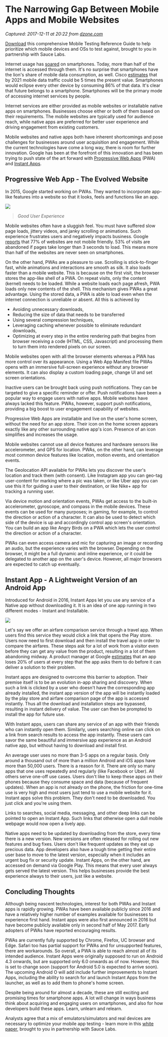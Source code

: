 # The Narrowing Gap Between Mobile Apps and Mobile Websites

_Captured: 2017-12-11 at 20:22 from [dzone.com](https://dzone.com/articles/the-narrowing-gap-between-mobile-apps-and-mobile-w-1?edition=342127&utm_source=Daily%20Digest&utm_medium=email&utm_campaign=Daily%20Digest%202017-12-11)_

[Download](https://dzone.com/go?i=242231&u=http%3A%2F%2Finfo.saucelabs.com%2FFY17Q3-AST-Mobile-Testing-Reference-Guide_LP-Dzone.html) this comprehensive Mobile Testing Reference Guide to help prioritize which mobile devices and OSs to test against, brought to you in partnership with Sauce Labs.

Internet usage has [soared](http://gs.statcounter.com/press/mobile-and-tablet-internet-usage-exceeds-desktop-for-first-time-worldwide) on smartphones. Today, more than half of the internet is accessed through them. It's no surprise that smartphones have the lion's share of mobile data consumption, as well. Cisco [estimates](http://www.cisco.com/c/en/us/solutions/collateral/service-provider/visual-networking-index-vni/mobile-white-paper-c11-520862.html) that by 2021 mobile data traffic could be 5 times the present value. Smartphones would eclipse every other device by consuming 86% of that data. It's clear that future belongs to a smartphone. Smartphones will be the primary mode of accessing internet services by people.

Internet services are either provided as mobile websites or installable native apps on smartphones. Businesses choose either or both of them based on their requirements. The mobile websites are typically used for audience reach, while native apps are preferred for better user experience and driving engagement from existing customers.

Mobile websites and native apps both have inherent shortcomings and pose challenges for businesses around user acquisition and engagement. While the current technologies have come a long way, there is room for further innovation. Google has been at the forefront of this innovation and has been trying to push state of the art forward with [Progressive Web Apps](https://developers.google.com/web/progressive-web-apps/) (PWA) and [Instant Apps](https://developer.android.com/topic/instant-apps/index.html).

## Progressive Web App - The Evolved Website

In 2015, Google started working on PWAs. They wanted to incorporate app-like features into a website so that it looks, feels and functions like an app.

![](http://blog.devathon.com/content/images/2017/06/PWA_vs_Websites_compariosion_progressive_web_apps.jpg)

> _Good User Experience_

Mobile websites often have a sluggish feel. You must have suffered slow page loads, jittery videos, and janky scrolling or animations. Such experience frustrates users and negatively impacts business. Google [reports](https://www.doubleclickbygoogle.com/articles/mobile-speed-matters/) that 77% of websites are not mobile friendly. 53% of visits are abandoned if pages take longer than 3 seconds to load. This means more than half of the websites are never seen on smartphones.

On the other hand, PWAs are a pleasure to use. Scrolling is stick-to-finger fast, while animations and interactions are smooth as silk. It also loads faster than a mobile website. This is because on the first visit, the browser stores the app-like shell of a PWA. On repeat visits, only the content (kernel) needs to be loaded. While a website loads each page afresh, PWA loads only new contents of the shell. This mechanism gives PWAs a great advantage. Using the stored data, a PWA is able to load even when the internet connection is unreliable or absent. All this is achieved by

  * Avoiding unnecessary downloads,
  * Reducing the size of data that needs to be transferred
  * Using several compression techniques,
  * Leveraging caching whenever possible to eliminate redundant downloads,
  * Optimizing at every step in the entire rendering path that begins from browser receiving a code (HTML, CSS, Javascript) and processing them to turn them into rendered pixels on our screen.

Mobile websites open with all the browser elements whereas a PWA has more control over its appearance. Using a Web App Manifest file PWAs opens with an immersive full-screen experience without any browser elements. It can also display a custom loading page, change UI and set screen orientations.

Inactive users can be brought back using push notifications. They can be targeted to give a specific reminder or offer. Push notifications have been a popular way to engage users with native apps. Mobile websites have always lacked this feature. PWAs, however, support push notifications, providing a big boost to user engagement capability of websites.

Progressive Web Apps are installable and live on the user's home screen, without the need for an app store. Their icon on the home screen appears exactly like any other surrounding native app's icon. Presence of an icon simplifies and increases the usage.

Mobile websites cannot use all device features and hardware sensors like accelerometer, and GPS for location. PWAs, on the other hand, can leverage most common device features like location, motion events, and orientation events.

The Geolocation API available for PWAs lets you discover the user's location and track them (with consent). Like Instagram app you can geo-tag user-content for marking where a pic was taken, or like Uber app you can use this it for guiding a user to their destination, or like Nike+ app for tracking a running user.

Via device motion and orientation events, PWAs get access to the built-in accelerometer, gyroscope, and compass in the mobile devices. These events can be used for many purposes; in gaming, for example, to control the direction or action of a character. It can also be used to detect which side of the device is up and accordingly control app screen's orientation. You can build an app like Angry Birds on a PWA which lets the user control the direction or action of a character.

PWAs can even access camera and mic for capturing an image or recording an audio, but the experience varies with the browser. Depending on the browser, it might be a full dynamic and inline experience, or it could be delegated to another app on the user's device. However, all major browsers are expected to catch up eventually.

## Instant App - A Lightweight Version of an Android App

Introduced for Android in 2016, Instant Apps let you use any service of a Native app without downloading it. It is an idea of one app running in two different modes - Instant and Installable.

![](http://blog.devathon.com/content/images/2017/06/Instant_apps_Comparision_Android_native_apps.jpg)

Let's say we offer an airfare comparison service through a travel app. When users find this service they would click a link that opens the Play store. Users now need to first download and then install the travel app in order to compare the airfares. These steps ask for a lot of work from a visitor even before they can get any value from the product, resulting in a lot of them abandoning midway. A product manager at Google [estimates](http://blog.gaborcselle.com/2012/10/every-step-costs-you-20-of-users.html) that an app loses 20% of users at every step that the app asks them to do before it can deliver a solution to their problem.

Instant apps are designed to overcome this barrier to adoption. Their premise itself is to be an evolution in-app sharing and discovery. When such a link is clicked by a user who doesn't have the corresponding app already installed, the instant app version of the app will be instantly loaded by the play store and airfare comparison page of the app is accessed instantly. Thus all the download and installation steps are bypassed, resulting in instant delivery of value. The user can then be prompted to install the app for future use.

With Instant apps, users can share any service of an app with their friends who can instantly open them. Similarly, users searching online can click on a link from search results to access the app instantly. These users can savor the same beautiful and immersive app experience as an Android native app, but without having to download and install first.

An average user uses no more than 3-5 apps on a regular basis. Only around a thousand out of more than a million Android and iOS apps have more than 50,000 users. There is a reason for it. There are only so many apps that one uses repeatedly and regularly (like Facebook or Uber). All others serve one-off use cases. Users don't like to keep these apps on their phones because they consume space and data (because of frequent updates). When an app is not already on the phone, the friction for one-time use is very high and most users just tend to use a mobile website for it. Instant apps solve this problem. They don't need to be downloaded. You just click and you're using them.

Links to searches, social media, messaging, and other deep links can be pointed to open an Instant App. Such links that otherwise open a dull mobile webpage would now open a lively app.

Native apps need to be updated by downloading from the store, every time there is a new version. New versions are often released for rolling out new features and bug fixes. Users don't like frequent updates as they eat up precious data. App developers also have a tough time getting their entire user base to move to the latest version, especially when it includes an urgent bug fix or security update. Instant Apps, on the other hand, are accessed on demand via Google Play. This means that every user always gets served the latest version. This helps businesses provide the best experience always to their users, just like a website.

## Concluding Thoughts

Although being nascent technologies, interest for both PWAs and Instant apps is rapidly growing. PWAs have been available publicly since 2016 and have a relatively higher number of examples available for businesses to experience first hand. Instant apps were also first announced in 2016 but have become publicly available only in second half of May 2017. Early adopters of PWAs have reported encouraging results.

PWAs are currently fully supported by Chrome, Firefox, UC browser and Edge. Safari too has partial support for PWAs and for unsupported features, there are workarounds. So overall, a PWA is able to reach almost all of its intended audience. Instant Apps were originally supposed to run on Android 4.3 onwards, but are supported only 6.0 onwards as of now. However, this is set to change soon (support for Android 5.0 is expected to arrive soon). The upcoming Android O will add include further improvements to Instant Apps, including the ability to search for and launch Instant Apps from the launcher, as well as to add them to phone's home screen.

Despite being around for almost a decade, these are still exciting and promising times for smartphone apps. A lot will change in ways business think about acquiring and engaging users on smartphones, and also for how developers build these apps. Learn, unlearn and relearn.

Analysts agree that a mix of emulators/simulators and real devices are necessary to optimize your mobile app testing - learn more in this [white paper](https://dzone.com/go?i=242232&u=http%3A%2F%2Finfo.saucelabs.com%2FFY17-ADV-EmuSimRealDevices-WP-LP-DZone.html), brought to you in partnership with Sauce Labs.
